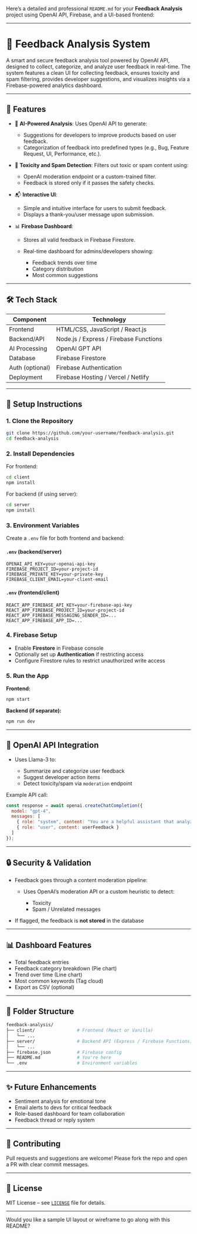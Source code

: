 Here’s a detailed and professional `README.md` for your **Feedback Analysis** project using OpenAI API, Firebase, and a UI-based frontend:

---

# 📝 Feedback Analysis System

A smart and secure feedback analysis tool powered by OpenAI API, designed to collect, categorize, and analyze user feedback in real-time. The system features a clean UI for collecting feedback, ensures toxicity and spam filtering, provides developer suggestions, and visualizes insights via a Firebase-powered analytics dashboard.

---

## 🚀 Features

* 🧠 **AI-Powered Analysis**: Uses OpenAI API to generate:

  * Suggestions for developers to improve products based on user feedback.
  * Categorization of feedback into predefined types (e.g., Bug, Feature Request, UI, Performance, etc.).

* 🛑 **Toxicity and Spam Detection**: Filters out toxic or spam content using:

  * OpenAI moderation endpoint or a custom-trained filter.
  * Feedback is stored only if it passes the safety checks.

* 📬 **Interactive UI**:

  * Simple and intuitive interface for users to submit feedback.
  * Displays a thank-you/user message upon submission.

* 📊 **Firebase Dashboard**:

  * Stores all valid feedback in Firebase Firestore.
  * Real-time dashboard for admins/developers showing:

    * Feedback trends over time
    * Category distribution
    * Most common suggestions

---

## 🛠️ Tech Stack

| Component       | Technology                             |
| --------------- | -------------------------------------- |
| Frontend        | HTML/CSS, JavaScript / React.js        |
| Backend/API     | Node.js / Express / Firebase Functions |
| AI Processing   | OpenAI GPT API                         |
| Database        | Firebase Firestore                     |
| Auth (optional) | Firebase Authentication                |
| Deployment      | Firebase Hosting / Vercel / Netlify    |

---

## 🔧 Setup Instructions

### 1. Clone the Repository

```bash
git clone https://github.com/your-username/feedback-analysis.git
cd feedback-analysis
```

### 2. Install Dependencies

For frontend:

```bash
cd client
npm install
```

For backend (if using server):

```bash
cd server
npm install
```

### 3. Environment Variables

Create a `.env` file for both frontend and backend:

#### `.env` (backend/server)

```env
OPENAI_API_KEY=your-openai-api-key
FIREBASE_PROJECT_ID=your-project-id
FIREBASE_PRIVATE_KEY=your-private-key
FIREBASE_CLIENT_EMAIL=your-client-email
```

#### `.env` (frontend/client)

```env
REACT_APP_FIREBASE_API_KEY=your-firebase-api-key
REACT_APP_FIREBASE_PROJECT_ID=your-project-id
REACT_APP_FIREBASE_MESSAGING_SENDER_ID=...
REACT_APP_FIREBASE_APP_ID=...
```

### 4. Firebase Setup

* Enable **Firestore** in Firebase console
* Optionally set up **Authentication** if restricting access
* Configure Firestore rules to restrict unauthorized write access

### 5. Run the App

**Frontend:**

```bash
npm start
```

**Backend (if separate):**

```bash
npm run dev
```

---

## 🧠 OpenAI API Integration

* Uses Llama-3 to:

  * Summarize and categorize user feedback
  * Suggest developer action items
  * Detect toxicity/spam via `moderation` endpoint

Example API call:

```js
const response = await openai.createChatCompletion({
  model: "gpt-4",
  messages: [
    { role: "system", content: "You are a helpful assistant that analyzes feedback." },
    { role: "user", content: userFeedback }
  ]
});
```

---

## 🔒 Security & Validation

* Feedback goes through a content moderation pipeline:

  * Uses OpenAI’s moderation API or a custom heuristic to detect:

    * Toxicity
    * Spam / Unrelated messages
* If flagged, the feedback is **not stored** in the database

---

## 📊 Dashboard Features

* Total feedback entries
* Feedback category breakdown (Pie chart)
* Trend over time (Line chart)
* Most common keywords (Tag cloud)
* Export as CSV (optional)

---

## 📁 Folder Structure

```bash
feedback-analysis/
├── client/                # Frontend (React or Vanilla)
│   └── ...
├── server/                # Backend API (Express / Firebase Functions)
│   └── ...
├── firebase.json          # Firebase config
├── README.md              # You're here
└── .env                   # Environment variables
```

---

## ✨ Future Enhancements

* Sentiment analysis for emotional tone
* Email alerts to devs for critical feedback
* Role-based dashboard for team collaboration
* Feedback thread or reply system

---

## 🤝 Contributing

Pull requests and suggestions are welcome! Please fork the repo and open a PR with clear commit messages.

---

## 📜 License

MIT License – see [`LICENSE`](LICENSE) file for details.

---

Would you like a sample UI layout or wireframe to go along with this README?
